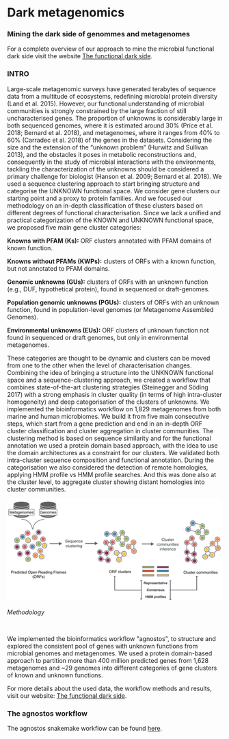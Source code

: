 # Dark metagenomics
### Mining the dark side of genommes and metagenomes

For a complete overview of our approach to mine the microbial functional dark side visit the website [The functional dark side](https://dark.metagenomics.eu/).

### INTRO

Large-scale metagenomic surveys have generated terabytes of sequence data from a multitude of ecosystems, redefining microbial protein diversity (Land et al. 2015). However, our functional understanding of microbial communities is strongly constrained by the large fraction of still uncharacterised genes. The proportion of unknowns is considerably large in both sequenced genomes, where it is estimated around 30% (Price et al. 2018; Bernard et al. 2018), and metagenomes, where it ranges from 40% to 60% (Carradec et al. 2018) of the genes in the datasets. Considering the size and the extension of the “unknown problem” (Hurwitz and Sullivan 2013), and the obstacles it poses in metabolic reconstructions and, consequently in the study of microbial interactions with the environments, tackling the characterization of the unknowns should be considered a primary challenge for biologist (Hanson et al. 2009; Bernard et al. 2018). We used a sequence clustering approach to start bringing structure and categorise the UNKNOWN functional space. We consider gene clusters our starting point and a proxy to protein families. And we focused our methodology on an in-depth classification of these clusters based on different degrees of functional characterisation. Since we lack a unified and practical categorization of the KNOWN and UNKNOWN functional space, we proposed five main gene cluster categories:

**Knowns with PFAM (Ks):** ORF clusters annotated with PFAM domains of known function.

**Knowns without PFAMs (KWPs):** clusters of ORFs with a known function, but not annotated to PFAM domains.

**Genomic unknowns (GUs):** clusters of ORFs with an unknown function (e.g., DUF, hypothetical protein), found in sequenced or draft-genomes.

**Population genomic unknowns (PGUs):** clusters of ORFs with an unknown function, found in population-level genomes (or Metagenome Assembled Genomes).

**Environmental unknowns (EUs):** ORF clusters of unknown function not found in sequenced or draft genomes, but only in environmental metagenomes.


These categories are thought to be dynamic and clusters can be moved from one to the other when the level of characterisation changes.
Combining the idea of bringing a structure into the UNKNOWN functional space and a sequence-clustering approach, we created a workflow that combines state-of-the-art clustering strategies (Steinegger and Söding 2017) with a strong emphasis in cluster quality (in terms of high intra-cluster homogeneity) and deep categorisation of the clusters of unknowns. We implemented the bioinformatics workflow on 1,829 metagenomes from both marine and human microbiomes. We build it from five main consecutive steps, which start from a gene prediction and end in an in-depth ORF cluster classification and cluster aggregation in cluster communities. The clustering method is based on sequence similarity and for the functional annotation we used a protein domain based approach, with the idea to use the domain architectures as a constraint for our clusters. We validated both intra-cluster sequence composition and functional annotation. During the categorisation we also considered the detection of remote homologies, applying HMM profile vs HMM profile searches. And this was done also at the cluster level, to aggregate cluster showing distant homologies into cluster communities.


<img alt="methodology.png" src="img/methodology.png" width="800" height="">

<a name="method"></a>_Methodology_

<br>

We implemented the bioinformatics workflow "agnostos", to structure and explored the consistent pool of genes with unknown functions from microbial genomes and metagenomes. We used a protein domain-based approach to partition more than 400 million predicted genes from 1,628 metagenomes and ~29 genomes into different categories of gene clusters of known and unknown functions.

For more details about the used data, the workflow methods and results, visit our website: [The functional dark side](https://dark.metagenomics.eu/).

### The agnostos workflow
The agnostos snakemake workflow can be found [here](https://github.com/functional-dark-side/agnostos-wf).
